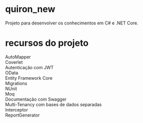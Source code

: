 # quiron_new
Projeto para desenvolver os conhecimentos em C# e .NET Core.

# recursos do projeto
AutoMapper<br>
Coverlet<br>
Autenticação com JWT<br>
OData<br>
Entity Framework Core<br>
Migrations<br>
NUnit<br>
Moq<br>
Documentação com Swagger<br>
Multi-Tenancy com bases de dados separadas<br>
Interceptor<br>
ReportGenerator